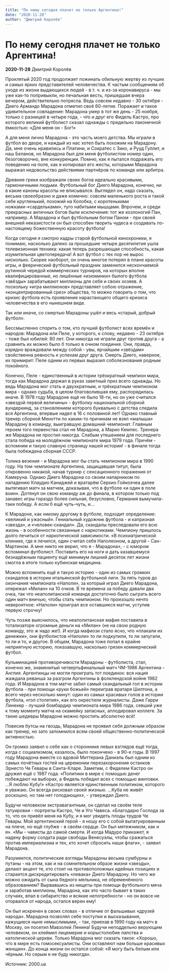 ```yaml
---
title: "По нему сегодня плачет не только Аргентина!"
date: "2020-11-28"
author: "Дмитрий Королёв"
---
```


# По нему сегодня плачет не только Аргентина!

**2020-11-28** Дмитрий Королёв

Проклятый 2020 год продолжает пожинать обильную жертву из лучших и самых ярких представителей человечества. К частым сообщениям об уходе из жизни выдающихся людей - в т. ч. и из-за коронавируса - мы уже как-то попривыкли, но печальная весть, пришедшая вчера вечером, действительно потрясла. Ведь совсем недавно - 30 октября - Диего Армандо Марадона отметил своё 60-летие. Поражает и такое удивительное совпадение: Марадона умер в тот же день - 25 ноября, только с разницей в четыре года, - что и друг его Фидель Кастро, про которого великий футболист сказал однажды с предельно лаконичной ёмкостью: «Для меня он - Бог!»

А для меня лично Марадона - это часть моего детства. Мы играли в футбол во дворе, и каждый из нас хотел быть похожим на Марадону. Да, мне очень нравились и Платини, и Сократес с Зико, и Рууд Гуллит, и наш Беланов, но Марадона был для меня футболистом номер один, безоговорочно, вне конкуренции. Помню, как я пытался подражать его поведению на поле, как я копировал его жесты, которыми Марадона выражал недовольство действиями партнёров по команде или арбитра.

Древние греки изображали своих богов идеально красивыми, гармоничными людьми. Футбольный бог Диего Марадона, конечно, ни в какие каноны красоты не вписывался. Выглядел он, надо сказать, весьма своеобразно и даже комично: совсем маленького роста и такой себе кругленький, похожий на Колобка, с коротенькими ножками-«сардельками», туго набитыми мышцами. Впрочем, и среди прекрасных античных богов были исключения: тот же козлоногий Пан, например. А Марадона и был футбольным богом Паном - при своей внешней неказистости он был способен творить чудеса и создавать по-настоящему божественную красоту футбола!

Когда сегодня я смотрю кадры старой футбольной кинохроники, я понимаю, насколько далеко за прошедшие четыре десятилетия ушла телевизионная техника: какая теперь разрешающая способность, какая изумительная цветопередача! А вот футбол с тех пор не вырос нисколько. Скорее наоборот, он очень многое потерял в плане красоты игры, и феерический футбольный праздник заменился нескончаемой рутинной чередой коммерческих турниров, на которых вполне квалифицированные, но лишённые «изюминки» былого футбола «звёзды» зарабатывают миллионы для себя и своих хозяев. А поскольку «игра миллионов» представляет собою отражение, «концентрированный срез» общества, то можно говорить о том, что кризис футбола есть проявление нарастающего общего кризиса человечества в его нынешнем виде.

Так или иначе, со смертью Марадоны ушёл и весь «старый, добрый футбол».

Бессмысленно спорить о том, кто лучший футболист всех времён и народов: Марадона или Пеле, у которого, к слову, недавно - 23 октября - тоже был юбилей: 80 лет. Они никогда не играли друг против друга - а сравнить их можно было б только в очном поединке. Они, правда, изрядно враждовали между собой - увы, ярчайшим «звёздам» свойственна ревность к успехам друг друга. Смерть Диего, наверное, их примирит: Пеле одним из первых выразил соболезнования родным покойного.

Конечно, Пеле - единственный в истории трёхкратный чемпион мира, тогда как Марадона держал в руках заветный приз всего однажды. Но ведь Марадона мог стать и двухкратным, и трёхкратным чемпионом мира - однако судьба, в целом благоволившая ему, распорядилась иначе. В 1978 году Марадоне ещё не было 18-ти, но он уже считался «звездой первой величины» - футболку национальной сборной вундеркинд, за становлением которого буквально с детства следила вся Аргентина, впервые надел в 16 с половиной лет! Однако главный тренер сборной Менотти по каким-то причинам не взял «малыша» Марадону в команду, выигравшую домашний чемпионат. Главным героем того первенства стал не Марадона, а Марио Кемпес. Тренера же Марадона не простил никогда. Слабым утешением для последнего стала победа на молодёжном чемпионате мира 1979 года. Причём - вспомним и такую славную страницу нашей истории! - в финале тогда была побеждена сборная СССР.

Толика везения - и Марадона мог бы стать чемпионом мира в 1990 году. На том чемпионате Аргентина, защищавшая титул, была откровенно никакой, начав турнир с сенсационного поражения от Камеруна. Однако Диего Марадона со своим напарником по нападению Клаудио Каниджей и вратарём Серхио Гойкоэчеа далее вытягивал матч за матчем, доказывая, что в футболе «и один в поле воин». Дотянул он свою команду аж до финала, в котором только под занавес игры гораздо более сильная, безусловно, Германия вымучила-таки победу. А если б ещё чуть-чуть, и...

К Марадоне, как никому другому в футболе, подходит определение: «великий и ужасный». Гениальный художник футбола - и капризная «звезда», и «человек-скандал». Да, скандалы преследовали его всю жизнь - в особенности связанные с наркотиками. Чемпиону пришлось долго лечиться от наркотической зависимости. «В психиатрической клинике, где я лечился, один считал себя Наполеоном, а другой - Сан-Мартином. А мне никто не верил, что я - Марадона», - с юмором вспоминал футболист. Поставить его на ноги и дать казавшемуся безнадёжным пациенту ещё минимум лишний десяток лет жизни смогла в итоге только кубинская медицина.

Можно вспомнить ещё и такую историю - один из самых громких скандалов в истории итальянской футбольной лиги. За пять туров до окончания чемпионата «Наполи», за который играл Диего Марадона, опережал «Милан» на 10 очков. В те времена за победу давали два очка, так что неаполитанской команде достаточно было сыграть всего один матч вничью, чтобы стать чемпионом. Но произошло нечто невероятное: «Наполи» проиграл все оставшиеся матчи, уступив первую строчку!

Чуть позже выяснилось, что неаполитанская мафия поставила в тотализаторе огромные деньги на «Милан» (не на свою родную команду, это ж надо же!). И когда мафиози стало ясно, что «плакали их денежки», они футболистов «Наполи» то ли подкупили, то ли запугали, то ли и то, и другое. В общем, Марадона тоже попал в крайне неприятную историю, показавшую, насколько грязен коммерческий футбол.

Кульминацией противоречивости Марадоны - футболиста, стал, конечно же, знаменитый четвертьфинальный матч ЧМ-1986 Аргентина - Англия. Аргентинцы не могли проиграть тот поединок: вся нация жаждала реванша за разгром Аргентины в фолклендской войне 1982 года. И Марадона в том матче забил самый скандальный гол в истории футбола - при помощи «руки божьей» переиграв вратаря Шилтона, а всего через несколько минут: один из самых красивых голов в истории футбола, «гол столетия», как его окрестили журналисты. Даже Гарри Линекер - лучший бомбардир чемпионата мира 1986 года, севший уже к тому моменту матча на скамейку запасных, аплодировал коллеге. За такие шедевры Марадоне можно простить абсолютно всё!

Повесив бутсы на гвоздь, Марадона не проявил себя должным образом как тренер, но зато запомнился всем своей общественно-политической активностью.

Он громко заявил о себе как о стороннике левых взглядов ещё тогда, когда с социализмом, казалось, было покончено - в 90-е годы. В 1997 году Марадона вместе со вдовой Миттерана Даниэль был одним из самых почётных гостей на церемонии перезахоронения останков Эрнесто Че Гевары в Санта-Кларе. Заметим, с Фиделем Кастро он дружил ещё с 1987 года. «Политики в мире с помощью денег побеждают на выборах, а Фидель победил всех с помощью винтовки. ...Я люблю Кубу!» «Кастро является единственным политиком, которого я уважаю. Он всегда рисковал своей жизнью. ...Куба не живёт роскошно, но там нет голодающих», - утверждал Диего.

Будучи человеком экстравагантным, он сделал на своём теле татуировки - портреты Кастро, Че и Уго Чавеса. «Благодарю Господа за то, что он привёл меня на Кубу, и я мог увидеть плоды трудов Че Гевары. Мой аргентинский герой - я ношу его с собой вытатуированным на плече, но ещё глубже - в своём сердце. Он был мятежником, как и я». «Мы - чависты до самой смерти. И когда Мадуро прикажет, я надену форму солдата ради свободы Венесуэлы, чтобы сражаться против империализма и тех, кто хочет сбросить наши флаги», - заявил Марадона.

Разумеется, политические взгляды Марадоны весьма сумбурны и путаны - на этом, как и на сомнительном образе жизни «звезды», делают акцент те, кто стоит на противоположных идейных позициях и старается дискредитировать «левака» Диего Марадону. Но чего же можно ожидать от сына бедного мельника, не обременённого образованием? Вырвавшись из нищеты при помощи футбольного мяча и заработав миллионы, Марадона, как это часто бывает в таких случаях, впал в сибаритство и всякие непотребности - но он вовсе не оторвался от народа, остался верен ему!

Он был искренен в своих словах - в отличие от фальшивых «друзей народа». Марадона позволял себе поступки и высказывания, кажущиеся ныне немыслимыми, - так, приехав в 1990 году на матч в Москву, он посетил Мавзолей Ленина! Будучи неподдельно верующим человеком, он клеймил лицемерие и корыстолюбие папства и католической церкви. Только Марадона мог сказать такое: «Хорошо, что в мире есть гомосексуалисты. Они оставляют нам больше красивых женщин». До конца жизни он остался собой: «Я могу быть белым или чёрным. Но серым я не буду никогда».        

Источник: 2000.ua
